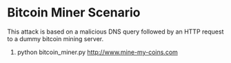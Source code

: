 # Bitcoin Miner Scenario
This attack is based on a malicious DNS query followed by an HTTP request to a dummy bitcoin mining server.

1. python bitcoin_miner.py http://www.mine-my-coins.com
